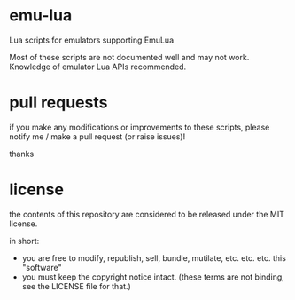 emu-lua
=======
Lua scripts for emulators supporting EmuLua

Most of these scripts are not documented well and may not work.
Knowledge of emulator Lua APIs recommended.



pull requests
=============
if you make any modifications or improvements to these scripts,
please notify me / make a pull request (or raise issues)!

thanks


license
=======
the contents of this repository are considered to be released
under the MIT license.

in short:
- you are free to modify, republish, sell, bundle, mutilate, etc. etc. etc. this "software"
- you must keep the copyright notice intact.
(these terms are not binding, see the LICENSE file for that.)

